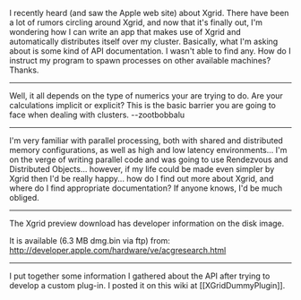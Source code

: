 

I recently heard (and saw the Apple web site) about Xgrid.  There have been a lot of rumors circling around Xgrid, and now that it's finally out, I'm wondering how I can write an app that makes use of Xgrid and automatically distributes itself over my cluster.  Basically, what I'm asking about is some kind of API documentation.  I wasn't able to find any.  How do I instruct my program to spawn processes on other available machines?  Thanks.

----

Well, it all depends on the type of numerics your are trying to do. Are your calculations implicit or explicit? This is the basic barrier you are going to face when dealing with clusters. --zootbobbalu

----

I'm very familiar with parallel processing, both with shared and distributed memory configurations, as well as high and low latency environments... I'm on the verge of writing parallel code and was going to use Rendezvous and Distributed Objects... however, if my life could be made even simpler by Xgrid then I'd be really happy... how do I find out more about Xgrid, and where do I find appropriate documentation?  If anyone knows, I'd be much obliged.

----

The Xgrid preview download has developer information on the disk image.

It is available (6.3 MB dmg.bin via ftp) from:  http://developer.apple.com/hardware/ve/acgresearch.html

----

I put together some information I gathered about the API after trying to develop a custom plug-in. I posted it on this wiki at [[XGridDummyPlugin]].